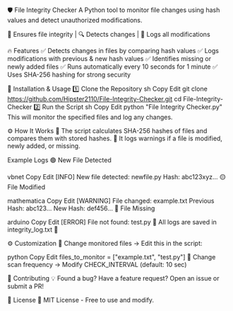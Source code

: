 🛡️ File Integrity Checker
A Python tool to monitor file changes using hash values and detect unauthorized modifications.

🚀 Ensures file integrity | 🔍 Detects changes | 📝 Logs all modifications



🔥 Features
✅ Detects changes in files by comparing hash values
✅ Logs modifications with previous & new hash values
✅ Identifies missing or newly added files
✅ Runs automatically every 10 seconds for 1 minute
✅ Uses SHA-256 hashing for strong security

🚀 Installation & Usage
1️⃣ Clone the Repository
sh
Copy
Edit
git clone https://github.com/Hipster2110/File-Integrity-Checker.git
cd File-Integrity-Checker
2️⃣ Run the Script
sh
Copy
Edit
python "File Integrity Checker.py"
This will monitor the specified files and log any changes.

⚙️ How It Works
📌 The script calculates SHA-256 hashes of files and compares them with stored hashes.
📌 It logs warnings if a file is modified, newly added, or missing.

Example Logs
🟢 New File Detected

vbnet
Copy
Edit
[INFO] New file detected: newfile.py
Hash: abc123xyz...
🟡 File Modified

mathematica
Copy
Edit
[WARNING] File changed: example.txt
Previous Hash: abc123...
New Hash: def456...
🔴 File Missing

arduino
Copy
Edit
[ERROR] File not found: test.py
📝 All logs are saved in integrity_log.txt 📂

⚙️ Customization
🔹 Change monitored files → Edit this in the script:

python
Copy
Edit
files_to_monitor = ["example.txt", "test.py"]
🔹 Change scan frequency → Modify CHECK_INTERVAL (default: 10 sec)

🤝 Contributing
💡 Found a bug? Have a feature request? Open an issue or submit a PR!

📜 License
📌 MIT License - Free to use and modify.

